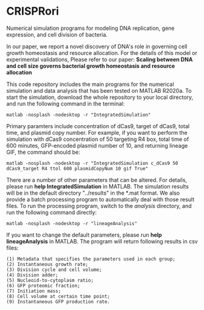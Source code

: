# CRISPRori
Numerical simulation programs for modeling DNA replication, gene expression, and cell division of bacteria. 

In our paper, we report a novel discovery of DNA's role in governing cell growth homeostasis and resource allocation. For the details of this model or experimental validations, Please refer to our paper:
**Scaling between DNA and cell size governs bacterial growth homeostasis and resource allocation**

This code repository includes the main programs for the numerical simulation and data analysis that has been tested on MATLAB R2020a. To start the simulation, download the whole repository to your local directory, and run the following command in the terminal:

    matlab -nosplash -nodesktop -r "IntegratedSimulation"
    
Primary paramters include concentration of dCas9, target of dCas9, total time, and plasmid copy number. For example, if you want to perform the simulation with dCas9 concentration of 50 targeting R4 box, total time of 600 minutes, GFP-encoded plasmid number of 10, and returning lineage GIF, the command should be:

    matlab -nosplash -nodesktop -r "IntegratedSimulation c_dCas9 50 dCas9_target R4 ttol 600 plasmidCopyNum 10 gif True"
    
There are a number of other parameters that can be altered. For details, please run **help IntegratedSimulation** in MATLAB. The simulation results will be in the default directory "../results" in the \*.mat format. We also provide a batch processing program to automatically deal with those result files. To run the processing program, switch to the *analysis* directory, and run the following command directly:

    matlab -nosplash -nodesktop -r "lineageAnalysis"
    
If you want to change the default parameters, please run **help lineageAnalysis** in MATLAB. The program will return following results in csv files:

    (1) Metadata that specifies the parameters used in each group;
    (2) Instantaneous growth rate;
    (3) Division cycle and cell volume;
    (4) Division adder;
    (5) Nucleoid-to-cytoplasm ratio;
    (6) GFP proteomic fraction;
    (7) Initiation mass;
    (8) Cell volume at certain time point;
    (9) Instantaneous GFP production rate.
